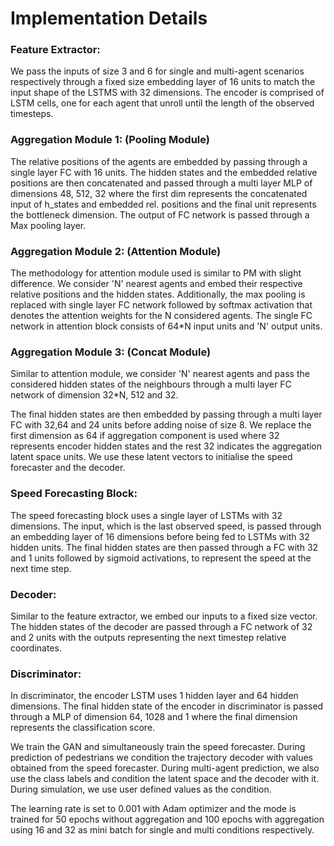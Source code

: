 # Implementation Details
### Feature Extractor: 
We pass the inputs of size 3 and 6 for single and multi-agent scenarios respectively through a fixed size embedding layer of 16 units to match the input shape of the LSTMS with 32 dimensions. The encoder is comprised of LSTM cells, one for each agent that unroll until the length of the observed timesteps.

### Aggregation Module 1: (Pooling Module)
The relative positions of the agents are embedded by passing through a single layer FC with 16 units. The hidden states and the embedded relative positions are then concatenated and passed through a multi layer MLP of dimensions 48, 512, 32 where the first dim represents the concatenated input of h\_states and embedded rel. positions and the final unit represents the bottleneck dimension. The output of FC network is passed through a Max pooling layer.

### Aggregation Module 2: (Attention Module)
The methodology for attention module used is similar to PM with slight difference. We consider 'N' nearest agents and embed their respective relative positions and the hidden states. Additionally, the max pooling is replaced with single layer FC network followed by softmax activation that denotes the attention weights for the N considered agents. The single FC network in attention block consists of 64*N input units and 'N' output units.

### Aggregation Module 3: (Concat Module)
Similar to attention module, we consider 'N' nearest agents and pass the considered hidden states of the neighbours through a multi layer FC network of dimension  32*N, 512 and 32.  

The final hidden states are then embedded by passing through a multi layer FC with 32,64 and 24 units before adding noise of size 8. We replace the first dimension as 64 if aggregation component is used where 32 represents encoder hidden states and the rest 32 indicates the aggregation latent space units. We use these latent vectors to initialise the speed forecaster and the decoder.

### Speed Forecasting Block: 
The speed forecasting block uses a single layer of LSTMs with 32 dimensions. The input, which is the last observed speed, is passed through an embedding layer of 16 dimensions before being fed to LSTMs with 32 hidden units. The final hidden states are then passed through a FC with 32 and 1 units followed by sigmoid activations, to represent the speed at the next time step.

### Decoder: 
Similar to the feature extractor, we embed our inputs to a fixed size vector. The hidden states of the decoder are passed through a FC network of 32 and 2 units with the outputs representing the next timestep relative coordinates.

### Discriminator: 
In discriminator, the encoder LSTM uses 1 hidden layer and 64 hidden dimensions. The final hidden state of the encoder in discriminator is passed through a MLP of dimension 64, 1028 and 1 where the final dimension represents the classification score.


We train the GAN and simultaneously train the speed forecaster. During prediction of pedestrians we condition the trajectory decoder with values obtained from the speed forecaster. During multi-agent prediction, we also use the class labels and condition the latent space and the decoder with it. During simulation, we use user defined values as the condition.

The learning rate is set to 0.001 with Adam optimizer and the mode is trained for 50 epochs without aggregation and 100 epochs with aggregation using 16 and 32 as mini batch for single and multi conditions respectively. 
